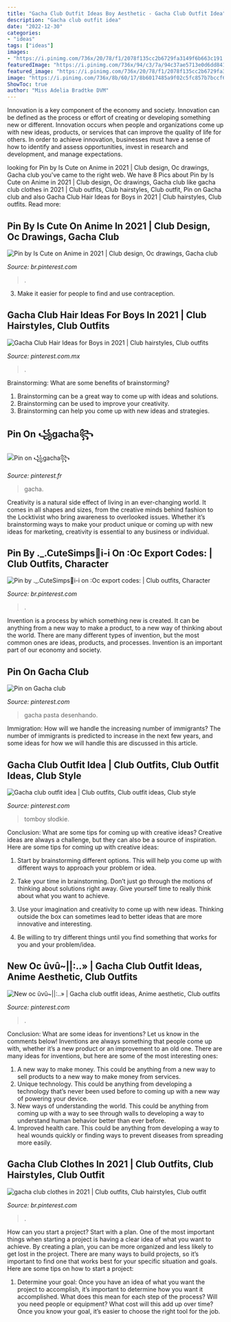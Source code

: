 ```yaml
---
title: "Gacha Club Outfit Ideas Boy Aesthetic - Gacha Club Outfit Idea"
description: "Gacha club outfit idea"
date: "2022-12-30"
categories:
- "ideas"
tags: ["ideas"]
images:
- "https://i.pinimg.com/736x/20/78/f1/2078f135cc2b6729fa3149f6b663c191.jpg"
featuredImage: "https://i.pinimg.com/736x/94/c3/7a/94c37ae5713e0d6dd84167f1c9ad6c04.jpg"
featured_image: "https://i.pinimg.com/736x/20/78/f1/2078f135cc2b6729fa3149f6b663c191.jpg"
image: "https://i.pinimg.com/736x/8b/60/17/8b6017485a9f02c5fc857b7bccf6ee4b.jpg"
ShowToc: true
author: "Miss Adelia Bradtke DVM"
---
```



Innovation is a key component of the economy and society. Innovation can be defined as the process or effort of creating or developing something new or different. Innovation occurs when people and organizations come up with new ideas, products, or services that can improve the quality of life for others. In order to achieve innovation, businesses must have a sense of how to identify and assess opportunities, invest in research and development, and manage expectations.

	

		
looking for Pin by Is Cute on Anime in 2021 | Club design, Oc drawings, Gacha club you've came to the right web. We have 8 Pics about Pin by Is Cute on Anime in 2021 | Club design, Oc drawings, Gacha club like gacha club clothes in 2021 | Club outfits, Club hairstyles, Club outfit, Pin on Gacha club and also Gacha Club Hair Ideas for Boys in 2021 | Club hairstyles, Club outfits. Read more:
		
    
## Pin By Is Cute On Anime In 2021 | Club Design, Oc Drawings, Gacha Club

<img loading=lazy src="https://i.pinimg.com/736x/f2/68/2e/f2682e9ed077a24b991ce60d39ff9047.jpg" onerror="this.onerror=null;this.src='https://tse2.mm.bing.net/th?id=OIP.pOGTuVisWORgfPQorrC_cAHaKp&amp;pid=15.1';" alt="Pin by Is Cute on Anime in 2021 | Club design, Oc drawings, Gacha club">

_Source: br.pinterest.com_

>. 

	

3. Make it easier for people to find and use contraception.

    
## Gacha Club Hair Ideas For Boys In 2021 | Club Hairstyles, Club Outfits

<img loading=lazy src="https://i.pinimg.com/736x/8b/60/17/8b6017485a9f02c5fc857b7bccf6ee4b.jpg" onerror="this.onerror=null;this.src='https://tse2.mm.bing.net/th?id=OIP.Ub506Faav2e-FcNpPL92KAHaLO&amp;pid=15.1';" alt="Gacha Club Hair Ideas for Boys in 2021 | Club hairstyles, Club outfits">

_Source: pinterest.com.mx_

>. 

	

Brainstorming: What are some benefits of brainstorming?
1. Brainstorming can be a great way to come up with ideas and solutions.
2. Brainstorming can be used to improve your creativity.
3. Brainstorming can help you come up with new ideas and strategies.

    
## Pin On ꧁gacha꧂

<img loading=lazy src="https://i.pinimg.com/736x/20/78/f1/2078f135cc2b6729fa3149f6b663c191.jpg" onerror="this.onerror=null;this.src='https://tse2.mm.bing.net/th?id=OIP.4KH7EbWqb3VgGS5EvfcoPwHaIt&amp;pid=15.1';" alt="Pin on ꧁gacha꧂">

_Source: pinterest.fr_

>gacha. 

	

Creativity is a natural side effect of living in an ever-changing world. It comes in all shapes and sizes, from the creative minds behind fashion to the Locktivist who bring awareness to overlooked issues. Whether it’s brainstorming ways to make your product unique or coming up with new ideas for marketing, creativity is essential to any business or individual.

    
## Pin By ._.CuteSimps🤧i-i On :Oc Export Codes: | Club Outfits, Character

<img loading=lazy src="https://i.pinimg.com/736x/90/fc/56/90fc56127434db06fee325750913b023.jpg" onerror="this.onerror=null;this.src='https://tse1.mm.bing.net/th?id=OIP.YQRM1qW6MYzGn9xekBUrVwHaEi&amp;pid=15.1';" alt="Pin by ._.CuteSimps🤧i-i on :Oc export codes: | Club outfits, Character">

_Source: br.pinterest.com_

>. 

	

Invention is a process by which something new is created. It can be anything from a new way to make a product, to a new way of thinking about the world. There are many different types of invention, but the most common ones are ideas, products, and processes. Invention is an important part of our economy and society.

    
## Pin On Gacha Club

<img loading=lazy src="https://i.pinimg.com/736x/7d/27/55/7d275503854b4aeded8952d50e355ad6.jpg" onerror="this.onerror=null;this.src='https://tse4.mm.bing.net/th?id=OIP.HcF_QRSClCLenba7ja3biwHaHi&amp;pid=15.1';" alt="Pin on Gacha club">

_Source: pinterest.com_

>gacha pasta desenhando. 

	

Immigration: How will we handle the increasing number of immigrants?
The number of immigrants is predicted to increase in the next few years, and some ideas for how we will handle this are discussed in this article.

    
## Gacha Club Outfit Idea | Club Outfits, Club Outfit Ideas, Club Style

<img loading=lazy src="https://i.pinimg.com/736x/d3/8f/1c/d38f1c4a63e6a79c7dc4b20773fa56cb.jpg" onerror="this.onerror=null;this.src='https://tse2.mm.bing.net/th?id=OIP.znwl6bhjal7rB3Xy0ivg8wHaHU&amp;pid=15.1';" alt="Gacha club outfit idea | Club outfits, Club outfit ideas, Club style">

_Source: pinterest.com_

>tomboy słodkie. 

	

Conclusion: What are some tips for coming up with creative ideas?
Creative ideas are always a challenge, but they can also be a source of inspiration. Here are some tips for coming up with creative ideas:
1. Start by brainstorming different options. This will help you come up with different ways to approach your problem or idea.

2. Take your time in brainstorming. Don’t just go through the motions of thinking about solutions right away. Give yourself time to really think about what you want to achieve.

3. Use your imagination and creativity to come up with new ideas. Thinking outside the box can sometimes lead to better ideas that are more innovative and interesting.

4. Be willing to try different things until you find something that works for you and your problem/idea.

    
## New Oc ûvû~||:..» | Gacha Club Outfit Ideas, Anime Aesthetic, Club Outfits

<img loading=lazy src="https://i.pinimg.com/736x/94/c3/7a/94c37ae5713e0d6dd84167f1c9ad6c04.jpg" onerror="this.onerror=null;this.src='https://tse3.mm.bing.net/th?id=OIP.Hsde1qm4IK0x0LbEj6noegHaKW&amp;pid=15.1';" alt="New oc ûvû~||:..» | Gacha club outfit ideas, Anime aesthetic, Club outfits">

_Source: pinterest.com_

>. 

	

Conclusion: What are some ideas for inventions? Let us know in the comments below!
Inventions are always something that people come up with, whether it’s a new product or an improvement to an old one. There are many ideas for inventions, but here are some of the most interesting ones:
1. A new way to make money. This could be anything from a new way to sell products to a new way to make money from services.
2. Unique technology. This could be anything from developing a technology that’s never been used before to coming up with a new way of powering your device.
3. New ways of understanding the world. This could be anything from coming up with a way to see through walls to developing a way to understand human behavior better than ever before. 
4. Improved health care. This could be anything from developing a way to heal wounds quickly or finding ways to prevent diseases from spreading more easily.

    
## Gacha Club Clothes In 2021 | Club Outfits, Club Hairstyles, Club Outfit

<img loading=lazy src="https://i.pinimg.com/736x/b6/fd/32/b6fd32822d93fa7d6bcbc011c9baa5cb.jpg" onerror="this.onerror=null;this.src='https://tse1.mm.bing.net/th?id=OIP.-60KfN0ZIKCXyR_oOqv_pQHaHa&amp;pid=15.1';" alt="gacha club clothes in 2021 | Club outfits, Club hairstyles, Club outfit">

_Source: br.pinterest.com_

>. 

	

How can you start a project?
Start with a plan. One of the most important things when starting a project is having a clear idea of what you want to achieve. By creating a plan, you can be more organized and less likely to get lost in the project. There are many ways to build projects, so it’s important to find one that works best for your specific situation and goals. Here are some tips on how to start a project: 
1. Determine your goal: Once you have an idea of what you want the project to accomplish, it’s important to determine how you want it accomplished. What does this mean for each step of the process? Will you need people or equipment? What cost will this add up over time? Once you know your goal, it’s easier to choose the right tool for the job.


